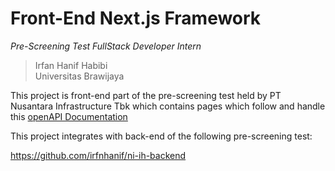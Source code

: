# Front-End Next.js Framework

*Pre-Screening Test FullStack Developer Intern*

> Irfan Hanif Habibi <br>
> Universitas Brawijaya

This project is front-end part of the pre-screening test held by PT Nusantara Infrastructure Tbk which contains pages which follow and handle this [openAPI Documentation](openapi.yaml)

This project integrates with back-end of the following pre-screening test:

https://github.com/irfnhanif/ni-ih-backend